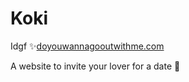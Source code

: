 # Koki
Idgf
✨[doyouwannagooutwithme.com](http://doyouwannagooutwithme.com) 

A website to invite your lover for a date 🥰
